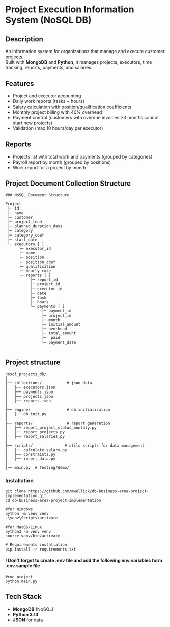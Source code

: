 ﻿# Project Execution Information System (NoSQL DB)

## Description

An information system for organizations that manage and execute customer projects.  
Built with **MongoDB** and **Python**, it manages projects, executors, time tracking, reports, payments, and salaries.

## Features

- Project and executor accounting
- Daily work reports (tasks + hours)
- Salary calculation with position/qualification coefficients
- Monthly project billing with 40% overhead
- Payment control (customers with overdue invoices >3 months cannot start new projects)
- Validation (max 10 hours/day per executor)

## Reports

- Projects list with total work and payments (grouped by categories)
- Payroll report by month (grouped by positions)
- Work report for a project by month

## Project Document Collection Structure

```
### NoSQL Document Structure

Project
 ├─ id
 ├─ name
 ├─ customer
 ├─ project_lead
 ├─ planned_duration_days
 ├─ category
 ├─ category_coef
 ├─ start_date
 └─ executors [ ]
      ├─ executor_id
      ├─ name
      ├─ position
      ├─ position_coef
      ├─ qualification
      ├─ hourly_rate
      └─ reports [ ]
           ├─ report_id
           ├─ project_id
           ├─ executor_id
           ├─ date
           ├─ task
           ├─ hours
           └─ payments [ ]
                ├─ payment_id
                ├─ project_id
                ├─ month
                ├─ initial_amount
                ├─ overhead
                ├─ total_amount
                ├─  paid
                └─ payment_date
                

```
## Project structure

```aiignore
nosql_projects_db/
│
├── collections/           # json data 
│   ├── executors.json        
│   ├── payments.json         
│   ├── projects.json          
│   ├── reports.json 
│
├── engine/                # db initialization
│   ├── db_init.py
│
├── reports/               # report generation
│   ├── report_project_status_monthly.py
│   ├── report_projects.py
│   ├── report_salaries.py
│
├── scripts/              # utils scripts for data management
│   ├── calculate_salary.py  
│   ├── constraints.py 
│   ├── insert_data.py    
│
│── main.py  # Testing/demo/
```

### Installation

```
git clone https://github.com/mwellick/db-business-area-project-implementation.git
cd db-business-area-project-implementation

#for Windows
python -m venv venv 
.\venv\Scripts\activate 

#for MacOS/Linux
python3 -m venv venv 
source venv/bin/activate

# Requirements installation:
pip install -r requirements.txt
```

#### !  Don't forget to create .env file and add the following env.variables form .env.sample file

```
#run project 
python main.py
```

## Tech Stack

- **MongoDB** (NoSQL)
- **Python 3.13**
- **JSON** for data 

